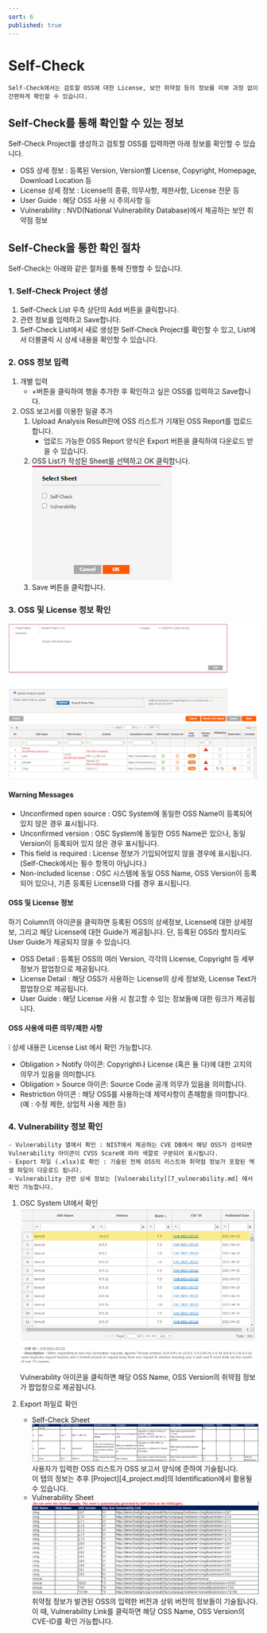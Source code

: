 ```yaml
---
sort: 6
published: true
---
```

# Self-Check
```note
Self-Check에서는 검토할 OSS에 대한 License, 보안 취약점 등의 정보를 리뷰 과정 없이 간편하게 확인할 수 있습니다.
```

## Self-Check를 통해 확인할 수 있는 정보

Self-Check Project를 생성하고 검토할 OSS를 입력하면 아래 정보를 확인할 수 있습니다.
- OSS 상세 정보 : 등록된 Version, Version별 License, Copyright, Homepage, Download Location 등
- License 상세 정보 : License의 종류, 의무사항, 제한사항, License 전문 등
- User Guide : 해당 OSS 사용 시 주의사항 등
- Vulnerability : NVD(National Vulnerability Database)에서 제공하는 보안 취약점 정보

## Self-Check을 통한 확인 절차
Self-Check는 아래와 같은 절차를 통해 진행할 수 있습니다.

### 1. Self-Check Project 생성
1. Self-Check List 우측 상단의 Add 버튼을 클릭합니다.
2. 관련 정보를 입력하고 Save합니다.
3. Self-Check List에서 새로 생성한 Self-Check Project를 확인할 수 있고, List에서 더블클릭 시 상세 내용을 확인할 수 있습니다.

### 2. OSS 정보 입력
1. 개별 입력
    - +버튼을 클릭하여 행을 추가한 후 확인하고 싶은 OSS를 입력하고 Save합니다.
2. OSS 보고서를 이용한 일괄 추가
    1. Upload Analysis Result란에 OSS 리스트가 기재된 OSS Report를 업로드합니다. 
        - 업로드 가능한 OSS Report 양식은 Export 버튼을 클릭하여 다운로드 받을 수 있습니다.
    2. OSS List가 작성된 Sheet를 선택하고 OK 클릭합니다.  
    ![select_sheet](../images/6_self_select_sheet.png)
    3. Save 버튼을 클릭합니다. 
 
### 3. OSS 및 License 정보 확인
![oss_table](../images/6_self_oss_table.png)
#### Warning Messages
- Unconfirmed open source : OSC System에 동일한 OSS Name이 등록되어 있지 않은 경우 표시됩니다.
- Unconfirmed version : OSC System에 동일한 OSS Name은 있으나, 동일 Version이 등록되어 있지 않은 경우 표시됩니다.
- This field is required : License 정보가 기입되어있지 않을 경우에 표시됩니다. (Self-Check에서는 필수 항목이 아닙니다.)
- Non-included license : OSC 시스템에 동일 OSS Name, OSS Version이 등록되어 있으나, 기존 등록된 License와 다를 경우 표시됩니다.

#### OSS 및 License 정보
하기 Column의 아이콘을 클릭하면 등록된 OSS의 상세정보, License에 대한 상세정보, 그리고 해당 License에 대한 Guide가 제공됩니다.
단, 등록된 OSS라 할지라도 User Guide가 제공되지 않을 수 있습니다.
- OSS Detail : 등록된 OSS의 여러 Version, 각각의 License, Copyright 등 세부정보가 팝업창으로 제공됩니다.
- License Detail : 해당 OSS가 사용하는 License의 상세 정보와, License Text가 팝업창으로 제공됩니다.
- User Guide : 해당 License 사용 시 참고할 수 있는 정보들에 대한 링크가 제공됩니다.

#### OSS 사용에 따른 의무/제한 사항
❕ 상세 내용은 License List 에서 확인 가능합니다.  
- Obligation > Notify 아이콘: Copyright나 License (혹은 둘 다)에 대한 고지의 의무가 있음을 의미합니다.
- Obligation > Source 아이콘: Source Code 공개 의무가 있음을 의미합니다.
- Restriction 아이콘 : 해당 OSS를 사용하는데 제약사항이 존재함을 의미합니다.
(예 : 수정 제한, 상업적 사용 제한 등)

### 4. Vulnerability 정보 확인
```note
- Vulnerability 열에서 확인 : NIST에서 제공하는 CVE DB에서 해당 OSS가 검색되면 Vulnerability 아이콘이 CVSS Score에 따라 색깔로 구분되어 표시됩니다.
- Export 파일 (.xlsx)로 확인 : 기술된 전체 OSS의 리스트와 취약점 정보가 포함된 엑셀 파일이 다운로드 됩니다.
- Vulnerability 관련 상세 정보는 [Vulnerability][7_vulnerability.md] 에서 확인 가능합니다.
```
1. OSC System UI에서 확인  
![self_pop](../images/6_self_pop.png)  
Vulnerability 아이콘을 클릭하면 해당 OSS Name, OSS Version의 취약점 정보가 팝업창으로 제공됩니다.

2. Export 파일로 확인
    - Self-Check Sheet   
    ![self_check_sheet](../images/6_self_sheet1.png)   
    사용자가 입력한 OSS 리스트가 OSS 보고서 양식에 준하여 기술됩니다.  
    이 탭의 정보는 추후 [Project][4_project.md]의 Identification에서 활용될 수 있습니다.  
    - Vulnerability Sheet  
    ![self_check_sheet2](../images/6_self_sheet2.png)  
    취약점 정보가 발견된 OSS의 입력한 버전과 상위 버전의 정보들이 기술됩니다.  
    이 때, Vulnerability Link를 클릭하면 해당 OSS Name, OSS Version의 CVE-ID를 확인 가능합니다.
